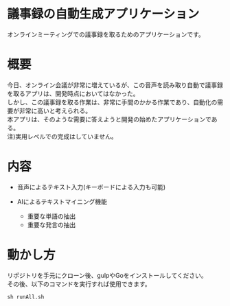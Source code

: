 # 議事録の自動生成アプリケーション
オンラインミーティングでの議事録を取るためのアプリケーションです。

# 概要
今日、オンライン会議が非常に増えているが、この音声を読み取り自動で議事録を取るアプリは、開発時点においてはなかった。\
しかし、この議事録を取る作業は、非常に手間のかかる作業であり、自動化の需要が非常に高いと考えられる。\
本アプリは、そのような需要に答えようと開発の始めたアプリケーションである。\
注)実用レベルでの完成はしていません。

# 内容
- 音声によるテキスト入力(キーボードによる入力も可能)

- AIによるテキストマイニング機能
  - 重要な単語の抽出
  - 重要な発言の抽出

# 動かし方
リポジトリを手元にクローン後、gulpやGoをインストールしてください。\
その後、以下のコマンドを実行すれば使用できます。

`sh runAll.sh`


